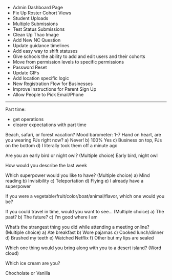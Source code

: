  - Admin Dashboard Page
 - Fix Up Roster Cohort Views
 - Student Uploads
 - Multiple Submissions
 - Test Status Submissions
 - Clean Up Thao Image
 - Add New NC Question
 - Update guidance timelines
 - Add easy way to shift statuses
 - Give schools the ability to add and edit users and their cohorts
 - Move from permission levels to specific permissions
 - Password Reset
 - Update GIFs
 - Add location specific logic
 - New Registration Flow for Businesses
 - Improve Instructions for Parent Sign Up
 - Allow People to Pick Email/Phone

---

Part time:
 - get operations
 - clearer expectations with part time

Beach, safari, or forest vacation?
Mood barometer: 1-7
Hand on heart, are you wearing PJs right now?
a) Never!
b) 100% Yes
c) Business on top, PJs on the bottom
d) I literally took them off a minute ago

Are you an early bird or night owl? (Multiple choice)
Early bird, night owl

How would you describe the last week

Which superpower would you like to have? (Multiple choice)
a) Mind reading
b) Invisibility
c) Teleportation
d) Flying
e) I already have a superpower

If you were a vegetable/fruit/color/boat/animal/flavor, which one would you be?


If you could travel in time, would you want to see… (Multiple choice)
a) The past?
b) The future?
c) I’m good where I am

What’s the strangest thing you did while attending a meeting online? (Multiple choice)
a) Ate breakfast
b) Wore pajamas
c) Cooked lunch/dinner
d) Brushed my teeth
e) Watched Netflix
f) Other but my lips are sealed

Which one thing would you bring along with you to a desert island? (Word cloud)

Which ice cream are you?

Chocholate or Vanilla


